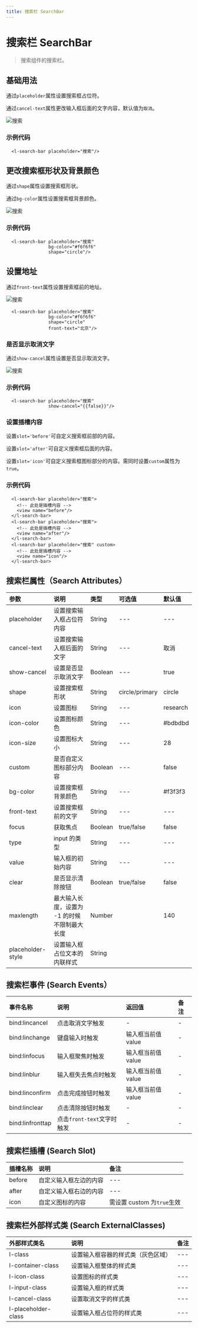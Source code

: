 ```yaml
---
title: 搜索栏 SearchBar
---
```


# <H2Icon /> 搜索栏 SearchBar

> 搜索组件的搜索栏。

## 基础用法

通过`placeholder`属性设置搜索框占位符。

通过`cancel-text`属性更改输入框后面的文字内容，默认值为`取消`。

![搜索](http://imglf6.nosdn0.126.net/img/RW5CNXdoVFJDVmpFK1BBNFZiYjZadXVqT2ZmT1RRTTh3Y0I4MEE5ZnFqb3ZwSjJ1Yjlkd1RBPT0.png?imageView&thumbnail=500x0&quality=96&stripmeta=0)

### 示例代码

```wxml
  <l-search-bar placeholder="搜索"/>
```

## 更改搜索框形状及背景颜色

通过`shape`属性设置搜索框形状。

通过`bg-color`属性设置搜索框背景颜色。

![搜索](http://imglf3.nosdn0.126.net/img/RW5CNXdoVFJDVmdEZUZ4aXNuTzhYRXNUcjVZVGRsUWFSVXJVOEpXR2g2SDNiQjlqV1Mzd0RnPT0.jpg?imageView&thumbnail=500x0&quality=96&stripmeta=0&type=jpg)

### 示例代码

```wxml
  <l-search-bar placeholder="搜索"
                bg-color="#f6f6f6"
                shape="circle"/>
```

## 设置地址

通过`front-text`属性设置搜索框前的地址。

![搜索](http://imglf3.nosdn0.126.net/img/RW5CNXdoVFJDVmpFK1BBNFZiYjZaaDBOTERvYkNUVXdQZFg3Rk9qcWpPL0haMXlxZGRhcGJnPT0.png?imageView&thumbnail=500x0&quality=96&stripmeta=0)

```wxml
  <l-search-bar placeholder="搜索"
                bg-color="#f6f6f6"
                shape="circle"
                front-text="北京"/>
```

### 是否显示取消文字

通过`show-cancel`属性设置是否显示取消文字。

![搜索](http://imglf4.nosdn0.126.net/img/RW5CNXdoVFJDVmpFK1BBNFZiYjZabFI2aTJmUEJHSHBrK0F2WEYwRmdHdUdJNGlweDNmcHhnPT0.png?imageView&thumbnail=500x0&quality=96&stripmeta=0)

### 示例代码

```wxml
  <l-search-bar placeholder="搜索"
                show-cancel="{{false}}"/>
```

### 设置插槽内容

设置`slot='before'`可自定义搜索框前部的内容。

设置`slot='after'`可自定义搜索框后面的内容。

设置`slot='icon'`可自定义搜索框图标部分的内容。需同时设置`custom`属性为`true`。

### 示例代码

```wxml
  <l-search-bar placeholder="搜索">
    <!-- 此处是插槽内容 -->
    <view name="before"/>
  </l-search-bar>
  <l-search-bar placeholder="搜索">
    <!-- 此处是插槽内容 -->
    <view name="after"/>
  </l-search-bar>
  <l-search-bar placeholder="搜索" custom>
    <!-- 此处是插槽内容 -->
    <view name="icon"/>
  </l-search-bar>
```

## 搜索栏属性（Search Attributes）

| 参数              | 说明                                         | 类型    | 可选值         | 默认值   |
| :---------------- | :------------------------------------------- | :------ | :------------- | :------- |
| placeholder       | 设置搜索输入框占位符内容                     | String  | ---            | ---      |
| cancel-text       | 设置搜索输入框后面的文字                     | String  | ---            | 取消     |
| show-cancel       | 设置是否显示取消文字                         | Boolean | ---            | true     |
| shape             | 设置搜索框形状                               | String  | circle/primary | circle   |
| icon              | 设置图标                                     | String  | ---            | research |
| icon-color        | 设置图标颜色                                 | String  | ---            | #bdbdbd  |
| icon-size         | 设置图标大小                                 | String  | ---            | 28       |
| custom            | 是否自定义图标部分内容                       | Boolean | ---            | false    |
| bg-color          | 设置搜索框背景颜色                           | String  | ---            | #f3f3f3  |
| front-text        | 设置搜索框前的文字                           | String  | ---            | ---      |
| focus             | 获取焦点                                     | Boolean | true/false     | false    |
| type              | input 的类型                                 | String  | ---            | ---      |
| value             | 输入框的初始内容                             | String  | ---            | ---      |
| clear             | 是否显示清除按钮                             | Boolean | true/false     | false    |
| maxlength         | 最大输入长度，设置为 -1 的时候不限制最大长度 | Number  |                | 140      |
| placeholder-style | 设置输入框占位文本的内联样式                 | String  |                |

## 搜索栏事件 (Search Events）

| 事件名称         | 说明                       | 返回值             | 备注 |
| :--------------- | :------------------------- | :----------------- | :--- |
| bind:lincancel   | 点击取消文字触发           | -                  | -    |
| bind:linchange   | 键盘输入时触发             | 输入框当前值 value | -    |
| bind:linfocus    | 输入框聚焦时触发           | 输入框当前值 value | -    |
| bind:linblur     | 输入框失去焦点时触发       | 输入框当前值 value | -    |
| bind:linconfirm  | 点击完成按钮时触发         | 输入框当前值 value | -    |
| bind:linclear    | 点击清除按钮时触发         | -                  | -    |
| bind:linfronttap | 点击`front-text`文字时触发 | -                  | -    |

## 搜索栏插槽 (Search Slot)

| 插槽名称 | 说明                   | 备注                       |
| :------- | :--------------------- | :------------------------- |
| before   | 自定义输入框左边的内容 | ---                        |
| after    | 自定义输入框右边的内容 | ---                        |
| icon     | 自定义图标的内容       | 需设置 custom 为`true`生效 |

## 搜索栏外部样式类 (Search ExternalClasses)

| 外部样式类名        | 说明                               | 备注 |
| :------------------ | :--------------------------------- | :--- |
| l-class             | 设置输入框容器的样式类（灰色区域） | ---  |
| l-container-class   | 设置输入框整体的样式类             | ---  |
| l-icon-class        | 设置图标的样式类                   | ---  |
| l-input-class       | 设置输入框的样式类                 | ---  |
| l-cancel-class      | 设置取消文字的样式类               | ---  |
| l-placeholder-class | 设置输入框占位符的样式类           | ---  |

<RightMenu />
